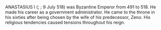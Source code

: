 ANASTASIUS I (; ; 9 July 518) was Byzantine Emperor from 491 to 518. He made his career as a government administrator. He came to the throne in his sixties after being chosen by the wife of his predecessor, Zeno. His religious tendencies caused tensions throughout his reign.

